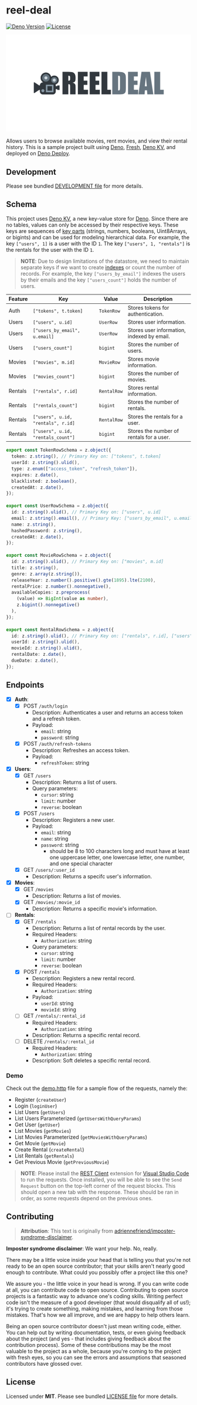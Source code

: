 # reel-deal

[![Deno Version](https://img.shields.io/badge/deno-v1.37.0-black)](https://deno.land/)
[![License](https://img.shields.io/badge/license-MIT-blue)](./LICENSE.md)

![Reel Deal Logo](./static/ogp.png)

Allows users to browse available movies, rent movies, and view their rental history. This is a sample project built using [Deno](https://deno.com/), [Fresh](https://fresh.deno.dev/), [Deno KV](https://deno.com/kv), and deployed on [Deno Deploy](https://deno.com/deploy).

## Development

Please see bundled [DEVELOPMENT file](./DEVELOPMENT.md) for more details.

## Schema

This project uses [Deno KV](https://deno.com/kv), a new key-value store for [Deno](https://deno.com/). Since there are no tables, values can only be accessed by their respective keys. These keys are sequences of [key parts](https://docs.deno.com/kv/manual/key_space) (strings, numbers, booleans, Uint8Arrays, or bigints) and can be used for modeling hierarchical data. For example, the key `["users", 1]` is a user with the ID `1`. The key `["users", 1, "rentals"]` is the rentals for the user with the ID `1`.

> **NOTE**: Due to design limitations of the datastore, we need to maintain separate keys if we want to create [indexes](https://docs.deno.com/kv/manual/secondary_indexes) or count the number of records. For example, the key `["users_by_email"]` indexes the users by their emails and the key `["users_count"]` holds the number of users.

| Feature | Key                                | Value       | Description                                |
| ------- | ---------------------------------- | ----------- | ------------------------------------------ |
| Auth    | `["tokens", t.token]`              | `TokenRow`  | Stores tokens for authentication.          |
| Users   | `["users", u.id]`                  | `UserRow`   | Stores user information.                   |
| Users   | `["users_by_email", u.email]`      | `UserRow`   | Stores user information, indexed by email. |
| Users   | `["users_count"]`                  | `bigint`    | Stores the number of users.                |
| Movies  | `["movies", m.id]`                 | `MovieRow`  | Stores movie information.                  |
| Movies  | `["movies_count"]`                 | `bigint`    | Stores the number of movies.               |
| Rentals | `["rentals", r.id]`                | `RentalRow` | Stores rental information.                 |
| Rentals | `["rentals_count"]`                | `bigint`    | Stores the number of rentals.              |
| Rentals | `["users", u.id, "rentals", r.id]` | `RentalRow` | Stores the rentals for a user.             |
| Rentals | `["users", u.id, "rentals_count"]` | `bigint`    | Stores the number of rentals for a user.   |

```typescript
export const TokenRowSchema = z.object({
  token: z.string(), // Primary Key on: ["tokens", t.token]
  userId: z.string().ulid(),
  type: z.enum(["access_token", "refresh_token"]),
  expires: z.date(),
  blacklisted: z.boolean(),
  createdAt: z.date(),
});

export const UserRowSchema = z.object({
  id: z.string().ulid(), // Primary Key on: ["users", u.id]
  email: z.string().email(), // Primary Key: ["users_by_email", u.email]
  name: z.string(),
  hashedPassword: z.string(),
  createdAt: z.date(),
});

export const MovieRowSchema = z.object({
  id: z.string().ulid(), // Primary Key on: ["movies", m.id]
  title: z.string(),
  genre: z.array(z.string()),
  releaseYear: z.number().positive().gte(1895).lte(2100),
  rentalPrice: z.number().nonnegative(),
  availableCopies: z.preprocess(
    (value) => BigInt(value as number),
    z.bigint().nonnegative()
  ),
});

export const RentalRowSchema = z.object({
  id: z.string().ulid(), // Primary Key on: ["rentals", r.id], ["users", u.id, "rentals", r.id]
  userId: z.string().ulid(),
  movieId: z.string().ulid(),
  rentalDate: z.date(),
  dueDate: z.date(),
});
```

## Endpoints

- [x] **Auth**:
  - [x] POST `/auth/login`
    - Description: Authenticates a user and returns an access token and a refresh token.
    - Payload:
      - `email`: string
      - `password`: string
  - [x] POST `/auth/refresh-tokens`
    - Description: Refreshes an access token.
    - Payload:
      - `refreshToken`: string
- [x] **Users**:
  - [x] GET `/users`
    - Description: Returns a list of users.
    - Query parameters:
      - `cursor`: string
      - `limit`: number
      - `reverse`: boolean
  - [x] POST `/users`
    - Description: Registers a new user.
    - Payload:
      - `email`: string
      - `name`: string
      - `password`: string
        - should be 8 to 100 characters long and must have at least one uppercase letter, one lowercase letter, one number, and one special character
  - [x] GET `/users/:user_id`
    - Description: Returns a specifc user's information.
- [x] **Movies**:
  - [x] GET `/movies`
    - Description: Returns a list of movies.
  - [x] GET `/movies/:movie_id`
    - Description: Returns a specific movie's information.
- [ ] **Rentals**:
  - [x] GET `/rentals`
    - Description: Returns a list of rental records by the user.
    - Required Headers:
      - `Authorization`: string
    - Query parameters:
      - `cursor`: string
      - `limit`: number
      - `reverse`: boolean
  - [x] POST `/rentals`
    - Description: Registers a new rental record.
    - Required Headers:
      - `Authorization`: string
    - Payload:
      - `userId`: string
      - `movieId`: string
  - [ ] GET `/rentals/:rental_id`
    - Required Headers:
      - `Authorization`: string
    - Description: Returns a specific rental record.
  - [ ] DELETE `/rentals/:rental_id`
    - Required Headers:
      - `Authorization`: string
    - Description: Soft deletes a specific rental record.

### Demo

Check out the [demo.http](./demo.http) file for a sample flow of the requests, namely the:

- Register (`createUser`)
- Login (`loginUser`)
- List Users (`getUsers`)
- List Users Parameterized (`getUsersWithQueryParams`)
- Get User (`getUser`)
- List Movies (`getMovies`)
- List Movies Parameterized (`getMoviesWithQueryParams`)
- Get Movie (`getMovie`)
- Create Rental (`createRental`)
- List Rentals (`getRentals`)
- Get Previous Movie (`getPreviousMovie`)

> **NOTE**: Please install the [REST Client](https://marketplace.visualstudio.com/items?itemName=humao.rest-client) extension for [Visual Studio Code](https://code.visualstudio.com/) to run the requests. Once installed, you will be able to see the `Send Request` button on the top-left corner of the request blocks. This should open a new tab with the response. These should be ran in order, as some requests depend on the previous ones.

## Contributing

> **Attribution**: This text is originally from [adriennefriend/imposter-syndrome-disclaimer](https://github.com/adriennefriend/imposter-syndrome-disclaimer).

**Imposter syndrome disclaimer**: We want your help. No, really.

There may be a little voice inside your head that is telling you that you're not ready to be an open source contributor; that your skills aren't nearly good enough to contribute. What could you possibly offer a project like this one?

We assure you - the little voice in your head is wrong. If you can write code at all, you can contribute code to open source. Contributing to open source projects is a fantastic way to advance one's coding skills. Writing perfect code isn't the measure of a good developer (that would disqualify all of us!); it's trying to create something, making mistakes, and learning from those mistakes. That's how we all improve, and we are happy to help others learn.

Being an open source contributor doesn't just mean writing code, either. You can help out by writing documentation, tests, or even giving feedback about the project (and yes - that includes giving feedback about the contribution process). Some of these contributions may be the most valuable to the project as a whole, because you're coming to the project with fresh eyes, so you can see the errors and assumptions that seasoned contributors have glossed over.

## License

Licensed under **MIT**. Please see bundled [LICENSE file](./LICENSE.md) for more details.
